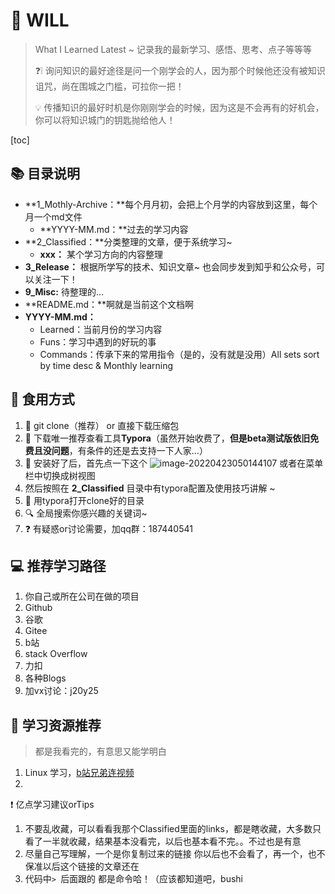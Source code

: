 # :memo: WILL

>  What I Learned Latest  ~  记录我的最新学习、感悟、思考、点子等等等
>
>  :question::grey_exclamation: 询问知识的最好途径是问一个刚学会的人，因为那个时候他还没有被知识诅咒，尚在围城之门槛，可拉你一把！
>	
>  :bulb: 传播知识的最好时机是你刚刚学会的时候，因为这是不会再有的好机会，你可以将知识城门的钥匙抛给他人！

[toc]

## :books: 目录说明

- **1_Mothly-Archive：**每个月月初，会把上个月学的内容放到这里，每个月一个md文件	
  - **YYYY-MM.md：**过去的学习内容
- **2_Classified：**分类整理的文章，便于系统学习~
  - **xxx：** 某个学习方向的内容整理
- **3_Release：** 根据所学写的技术、知识文章~ 也会同步发到知乎和公众号，可以关注一下！
- **9_Misc:** 待整理的...
- **README.md：**啊就是当前这个文档啊
- **YYYY-MM.md：** 
  - Learned：当前月份的学习内容
  - Funs：学习中遇到的好玩的事
  - Commands：传承下来的常用指令（是的，没有就是没用）All sets sort by time desc  &  Monthly learning




## :rice: 食用方式

1. :link: git clone（推荐） or  直接下载压缩包
2. :eyes: 下载唯一推荐查看工具**Typora**（虽然开始收费了，**但是beta测试版依旧免费且没问题**，有条件的还是去支持一下人家...）
3. :briefcase: 安装好了后，首先点一下这个 ![image-20220423050144107](https://gitee.com/vacrain/typora_img/raw/master/assets/imgs/2021/2022-04-23_05-01-44_image-20220423050144107.png) 或者在菜单栏中切换成树视图
4. 然后按照在 **2_Classified** 目录中有typora配置及使用技巧讲解 ~
5. :open_book: 用typora打开clone好的目录
6. :mag: 全局搜索你感兴趣的关键词~
7. :question: 有疑惑or讨论需要，加qq群：187440541



## :computer: 推荐学习路径

1. 你自己或所在公司在做的项目
1. Github
2. 谷歌
3. Gitee
4. b站
5. stack Overflow
6. 力扣
7. 各种Blogs
8. 加vx讨论：j20y25



## :link: 学习资源推荐

> 都是我看完的，有意思又能学明白

1. Linux 学习，[b站兄弟连视频](https://www.bilibili.com/video/BV1mW411i7Qf?p=105&spm_id_from=333.1007.top_right_bar_window_history.content.click) 
1. 



:exclamation: 亿点学习建议orTips

1. 不要乱收藏，可以看看我那个Classified里面的links，都是瞎收藏，大多数只看了一半就收藏，结果基本没看完，以后也基本看不完。。不过也是有意
2. 尽量自己写理解，一个是你复制过来的链接 你以后也不会看了，再一个，也不保准以后这个链接的文章还在
3. 代码中`> `后面跟的 都是命令哈！（应该都知道吧，bushi
